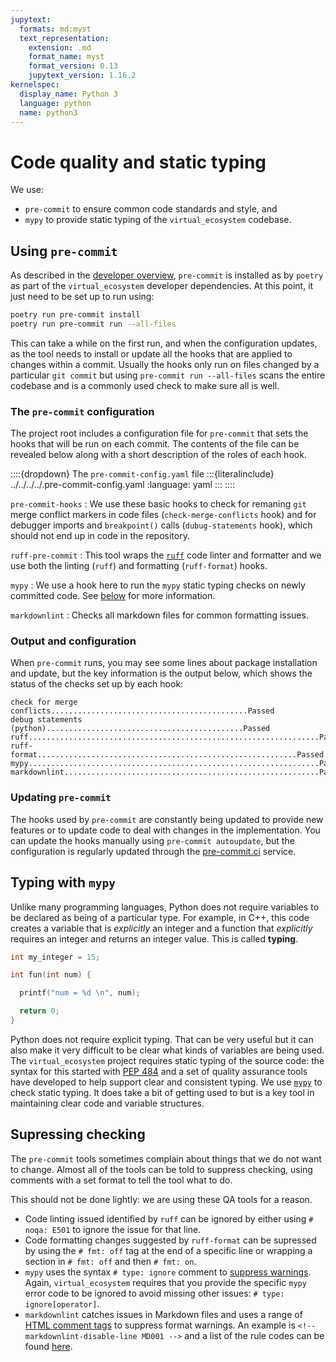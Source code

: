 ```yaml
---
jupytext:
  formats: md:myst
  text_representation:
    extension: .md
    format_name: myst
    format_version: 0.13
    jupytext_version: 1.16.2
kernelspec:
  display_name: Python 3
  language: python
  name: python3
---
```


# Code quality and static typing

We use:

* `pre-commit` to ensure common code standards and style, and
* `mypy` to provide static typing of the `virtual_ecosystem` codebase.

## Using `pre-commit`

As described in the [developer overview](./overview.md), `pre-commit` is installed as by
`poetry` as part of the `virtual_ecosystem` developer dependencies. At this point, it
just need to be set up to run using:

```sh
poetry run pre-commit install
poetry run pre-commit run --all-files
```

This can take a while on the first run, and when the configuration updates, as the tool
needs to install or update all the hooks that are applied to changes within a commit.
Usually the hooks only run on files changed by a particular `git commit` but using
`pre-commit run --all-files` scans the entire codebase and is a commonly used check to
make sure all is well.

### The `pre-commit` configuration

The project root includes a configuration file for `pre-commit` that sets the hooks that
will be run on each commit. The contents of the file can be revealed below along with a
short description of the roles of each hook.

::::{dropdown} The `pre-commit-config.yaml` file
:::{literalinclude} ../../../../.pre-commit-config.yaml
:language: yaml
:::
::::

`pre-commit-hooks`
: We use these basic hooks to check for remaning `git` merge conflict markers in code
files (`check-merge-conflicts` hook) and for debugger imports and `breakpoint()` calls
(`dubug-statements` hook), which should not end up in code in the repository.

`ruff-pre-commit`
: This tool wraps the [`ruff`](https://docs.astral.sh/ruff/) code linter and formatter
and we use both the linting (`ruff`) and formatting (`ruff-format`) hooks.

`mypy`
: We use a hook here to run the `mypy` static typing checks on newly committed code. See
[below](#typing-with-mypy) for more information.

`markdownlint`
: Checks all markdown files for common formatting issues.

### Output and configuration

When `pre-commit` runs, you may see some lines about package installation and update,
but the key information is the output below, which shows the status of the checks set up
by each hook:

```text
check for merge conflicts............................................Passed
debug statements (python)............................................Passed
ruff.................................................................Passed
ruff-format..........................................................Passed
mypy.................................................................Passed
markdownlint.........................................................Passed
```

### Updating `pre-commit`

The hooks used by `pre-commit` are constantly being updated to provide new features or
to update code to deal with changes in the implementation. You can update the hooks
manually using `pre-commit autoupdate`, but the configuration is regularly updated
through the [pre-commit.ci](https://pre-commit.ci/) service.

## Typing with `mypy`

Unlike many programming languages, Python does not require variables to be declared as
being of a particular type. For example, in C++, this code creates a variable that is
_explicitly_ an integer and a function that _explicitly_ requires an integer and returns
an integer value. This is called **typing**.

```c++
int my_integer = 15;

int fun(int num) {

  printf("num = %d \n", num);

  return 0;
}
```

Python does not require explicit typing. That can be very useful but it can also make it
very difficult to be clear what kinds of variables are being used. The
`virtual_ecosystem` project
requires static typing of the source code: the syntax for this started with [PEP
484](https://peps.python.org/pep-0484/) and a set of quality assurance tools have
developed to help support clear and consistent typing. We use
[`mypy`](https://mypy.readthedocs.io/en/stable/) to check static typing. It does take a
bit of getting used to but is a key tool in maintaining clear code and variable
structures.

## Supressing checking

The `pre-commit` tools sometimes complain about things that we do not want to change.
Almost all of the tools can be told to suppress checking, using comments with a set
format to tell the tool what to do.

This should not be done lightly: we are using these QA tools for a reason.

* Code linting issued identified by `ruff` can be ignored by either using `# noqa: E501`
  to ignore the issue for that line.
* Code formatting changes suggested by `ruff-format` can be supressed by using the
  `# fmt: off` tag at the end of a specific line or wrapping a section in `# fmt: off`
  and then `# fmt: on`.
* `mypy` uses the syntax `# type: ignore` comment to [suppress
  warnings](https://mypy.readthedocs.io/en/stable/error_codes.html#silencing-errors-based-on-error-codes).
  Again, `virtual_ecosystem` requires that you provide the specific `mypy` error code to
  be ignored to avoid missing other issues:  `# type: ignore[operator]`.
* `markdownlint` catches issues in Markdown files and uses a range of [HTML comment
  tags](https://github.com/DavidAnson/markdownlint?tab=readme-ov-file#configuration) to
  suppress format warnings. An example is `<!-- markdownlint-disable-line MD001 -->` and
  a list of the rule codes can be found
  [here](https://github.com/DavidAnson/markdownlint/blob/main/doc/Rules.md).
